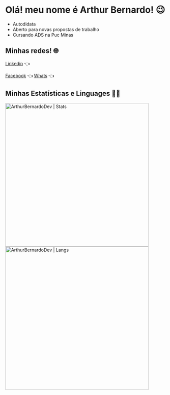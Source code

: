 # Olá! meu nome é Arthur Bernardo! :wink:

<ul>
    <li>Autodidata</li>
    <li>Aberto para novas propostas de trabalho</li>
    <li>Cursando ADS na Puc Minas</li>
</ul>

## Minhas redes! :globe_with_meridians:

[Linkedin](https://www.linkedin.com/in/arthur-bernardo-a636b3180) :point_left:

[Facebook](https://www.facebook.com/arthur.simoes.391/) :point_left:
[Whats](https://api.whatsapp.com/send?phone=5531998209527&text=Conversar%20com%20Arthur) :point_left:

## Minhas Estatísticas e Linguages :man_technologist:

<p>
  <a href="https://github.com/ArthurBernardoDev">
    <img width="450px" src="https://github-readme-stats.vercel.app/api?username=ArthurBernadoDev&show_icons=true&theme=omni" alt="ArthurBernardoDev | Stats" />
    <img width="450px" src="https://github-readme-stats.vercel.app/api/top-langs/?username=ArthurBernardoDev&langs_count=6&theme=omni&layout=compact" alt="ArthurBernardoDev | Langs" />
 </a>
</p>